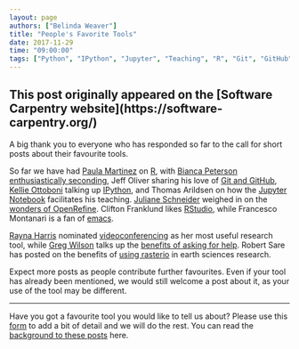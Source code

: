 ```yaml
---
layout: page
authors: ["Belinda Weaver"]
title: "People's Favorite Tools"
date: 2017-11-29
time: "09:00:00"
tags: ["Python", "IPython", "Jupyter", "Teaching", "R", "Git", "GitHub", "Videoconferencing", "emacs", "RStudio", "rasterio", "Software Carpentry"]
---
```


<h2>This post originally appeared on the [Software Carpentry website](https://software-carpentry.org/)</h2>

A big thank you to everyone who has responded so far to the call for short posts about their favourite tools.

So far we have had [Paula Martinez](https://twitter.com/orchid00) on [R](https://software-carpentry.org/blog/2017/10/my-fave-tool.html), with [Bianca Peterson](https://twitter.com/BinxiePeterson) [enthusiastically seconding](https://software-carpentry.org/blog/2017/11/bianca-fave.html), Jeff Oliver sharing his love of [Git and GitHub](https://software-carpentry.org/blog/2017/10/oliver-fave.html),
[Kellie Ottoboni](https://twitter.com/kellieotto) talking up [IPython](https://software-carpentry.org/blog/2017/10/ottoboni-fave.html), and Thomas Arildsen on 
how the [Jupyter Notebook](https://software-carpentry.org/blog/2017/10/arildsen-fave.html) facilitates his teaching. [Juliane Schneider](https://twitter.com/JulianeS) weighed in on the [wonders of OpenRefine](https://software-carpentry.org/blog/2017/10/schneider-fave.html). Clifton Franklund likes [RStudio](https://software-carpentry.org/blog/2017/11/franklund.html), while Francesco Montanari is a fan of [emacs](https://software-carpentry.org/blog/2017/11/fm-fave-tool.html). 

[Rayna Harris](https://twitter.com/raynamharris) nominated [videoconferencing](https://software-carpentry.org/blog/2017/11/harris-fave.html) as her most useful research tool, while [Greg Wilson](https://twitter.com/gvwilson) talks up the [benefits of asking for help](https://software-carpentry.org/blog/2017/11/asking-for-help.html). Robert Sare has posted on the benefits of [using rasterio](http://www.datacarpentry.org/blog/sare-favorite/) in earth sciences research.

Expect more posts as people contribute further favourites. Even if your tool has already been mentioned, we would still welcome a post about it,
as your use of the tool may be different. 

---

Have you got a favourite tool you would like to tell us about? 
Please use this [form](https://docs.google.com/forms/d/e/1FAIpQLSeiu5NzJsLxYueaQrNn_qKbaa5JR2Sz12CeCRyedKQxwb54Dw/viewform) 
to add a bit of detail and we will do the rest. You can read the [background to these posts](https://software-carpentry.org/blog/2017/10/fave-tools.html) here.

